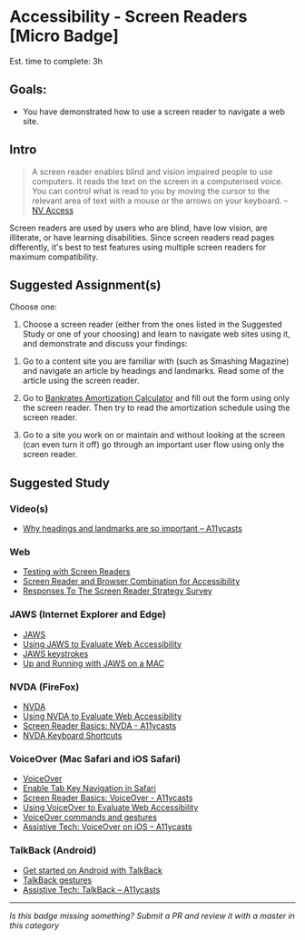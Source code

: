 Accessibility - Screen Readers [Micro Badge]
===================================================

Est. time to complete: 3h

Goals:
------

- You have demonstrated how to use a screen reader to navigate a web site.


Intro
-----

> A screen reader enables blind and vision impaired people to use computers. It reads the text on the screen in a computerised voice. You can control what is read to you by moving the cursor to the relevant area of text with a mouse or the arrows on your keyboard. – [NV Access](https://www.nvaccess.org/)

Screen readers are used by users who are blind, have low vision, are illiterate, or have learning disabilities. Since screen readers read pages differently, it's best to test features using multiple screen readers for maximum compatibility.

Suggested Assignment(s)
---------------------

Choose one:

1) Choose a screen reader (either from the ones listed in the Suggested Study or one of your choosing) and learn to navigate web sites using it, and demonstrate and discuss your findings:

  1. Go to a content site you are familiar with (such as Smashing Magazine) and navigate an article by headings and landmarks. Read some of the article using the screen reader.

  2. Go to [Bankrates Amortization Calculator](http://www.bankrate.com/calculators/mortgages/amortization-calculator-b.aspx#9624570008_variation1) and fill out the form using only the screen reader. Then try to read the amortization schedule using the screen reader.

  3. Go to a site you work on or maintain and without looking at the screen (can even turn it off) go through an important user flow using only the screen reader.


Suggested Study
---------------

### Video(s)
- [Why headings and landmarks are so important – A11ycasts](https://www.youtube.com/watch?v=vAAzdi1xuUY)

### Web
- [Testing with Screen Readers](https://webaim.org/articles/screenreader_testing/)
- [Screen Reader and Browser Combination for Accessibility](http://www.maxability.co.in/2017/02/screen-reader-and-browser-combination-for-accessibility/)
- [Responses To The Screen Reader Strategy Survey](http://www.heydonworks.com/article/responses-to-the-screen-reader-strategy-survey)

### JAWS (Internet Explorer and Edge)
- [JAWS](http://www.freedomscientific.com/Products/Blindness/JAWS)
- [Using JAWS to Evaluate Web Accessibility](https://webaim.org/articles/jaws/)
- [JAWS keystrokes](http://doccenter.freedomscientific.com/doccenter/archives/training/jawskeystrokes.htm)
- [Up and Running with JAWS on a MAC](https://joe-watkins.io/accessibility/up-and-running-with-jaws-on-a-mac/)

### NVDA (FireFox)
- [NVDA](https://www.nvaccess.org/)
- [Using NVDA to Evaluate Web Accessibility](https://webaim.org/articles/nvda/)
- [Screen Reader Basics: NVDA - A11ycasts](https://www.youtube.com/watch?v=Jao3s_CwdRU)
- [NVDA Keyboard Shortcuts](https://dequeuniversity.com/screenreaders/nvda-keyboard-shortcuts)

### VoiceOver (Mac Safari and iOS Safari)
- [VoiceOver](https://www.apple.com/accessibility/mac/vision/)
- [Enable Tab Key Navigation in Safari](http://osxdaily.com/2011/08/14/enable-tab-key-navigation-safari/)
- [Screen Reader Basics: VoiceOver - A11ycasts](https://www.youtube.com/watch?v=5R-6WvAihms)
- [Using VoiceOver to Evaluate Web Accessibility](https://webaim.org/articles/voiceover/)
- [VoiceOver commands and gestures](https://www.apple.com/voiceover/info/guide/_1131.html)
- [Assistive Tech: VoiceOver on iOS – A11ycasts](https://www.youtube.com/watch?v=bCHpdjvxBws)

### TalkBack (Android)
- [Get started on Android with TalkBack](https://support.google.com/accessibility/android/answer/6283677?hl=en&ref_topic=3529932)
- [TalkBack gestures](https://support.google.com/accessibility/android/answer/6151827)
- [Assistive Tech: TalkBack – A11ycasts](https://www.youtube.com/watch?v=0Zpzl4EKCco)

-----

  *Is this badge missing something? Submit a PR and review it with a master in this category*
